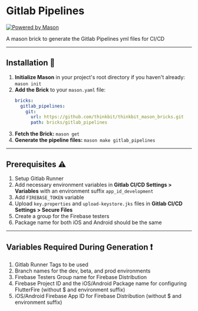 # Gitlab Pipelines

[![Powered by Mason](https://img.shields.io/endpoint?url=https%3A%2F%2Ftinyurl.com%2Fmason-badge)](https://github.com/felangel/mason)

A mason brick to generate the Gitlab Pipelines yml files for CI/CD

---

## Installation 🚀

1. **Initialize Mason** in your project's root directory if you haven't already: `mason init`
2. **Add the Brick** to your `mason.yaml` file:
    ```yaml
    bricks:
      gitlab_pipelines:
        git:
          url: https://github.com/thinkbit/thinkbit_mason_bricks.git
          path: bricks/gitlab_pipelines
    ``` 
3. **Fetch the Brick:** `mason get`
4. **Generate the pipeline files:** `mason make gitlab_pipelines`

---

## Prerequisites :warning:

1. Setup Gitlab Runner
2. Add necessary environment variables in **Gitlab CI/CD Settings > Variables** with an environment suffix `app_id_development`
3. Add `FIREBASE_TOKEN` variable
4. Upload `key.properties` and `upload-keystore.jks` files in **Gitlab CI/CD Settings > Secure Files**
5. Create a group for the Firebase testers
6. Package name for both iOS and Android should be the same

---

## Variables Required During Generation :exclamation: 

1. Gitlab Runner Tags to be used
2. Branch names for the dev, beta, and prod environments
3. Firebase Testers Group name for Firebase Distribution
4. Firebase Project ID and the iOS/Android Package name for configuring FlutterFire (without $ and environment suffix)
5. iOS/Android Firebase App ID for Firebase Distribution (without $ and environment suffix)

[1]: https://github.com/felangel/mason
